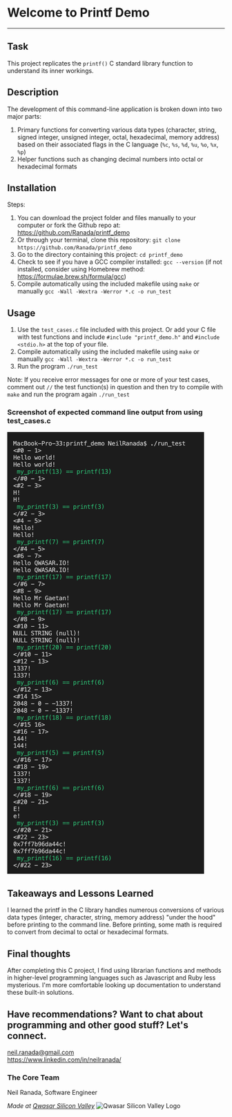 # Welcome to Printf Demo
***

## Task
This project replicates the `printf()` C standard library function to understand its inner workings.

## Description
The development of this command-line application is broken down into two major parts:
1. Primary functions for converting various data types (character, string, signed integer, unsigned integer, octal, hexadecimal, memory address) based on their associated flags in the C language (`%c`, `%s`, `%d`, `%u`, `%o`, `%x`, `%p`)
2. Helper functions such as changing decimal numbers into octal or hexadecimal formats

## Installation
Steps:
1. You can download the project folder and files manually to your computer or fork the Github repo at:
https://github.com/Ranada/printf_demo
2. Or through your terminal, clone this repository: `git clone https://github.com/Ranada/printf_demo`
3. Go to the directory containing this project: `cd printf_demo`
4. Check to see if you have a GCC compiler installed: `gcc --version` (if not installed, consider using Homebrew method: https://formulae.brew.sh/formula/gcc)
5. Compile automatically using the included makefile using `make` or manually `gcc -Wall -Wextra -Werror *.c -o run_test`

## Usage
1. Use the `test_cases.c` file included with this project. Or add your C file with test functions and include `#include "printf_demo.h"` and `#include <stdio.h>` at the top of your file.
2. Compile automatically using the included makefile using `make` or manually `gcc -Wall -Wextra -Werror *.c -o run_test`
3. Run the program `./run_test`

Note: If you receive error messages for one or more of your test cases, comment out `//` the test function(s) in question and then try to compile with `make` and run the program again `./run_test`

### Screenshot of expected command line output from using test_cases.c
<img src="./images/printf-demo-1.png" >

## Takeaways and Lessons Learned
I learned the printf in the C library handles numerous conversions of various data types (integer, character, string, memory address) "under the hood" before printing to the command line. Before printing, some math is required to convert from decimal to octal or hexadecimal formats.

## Final thoughts
After completing this C project, I find using librarian functions and methods in higher-level programming languages such as Javascript and Ruby less mysterious. I'm more comfortable looking up documentation to understand these built-in solutions.

## Have recommendations? Want to chat about programming and other good stuff? Let's connect.
neil.ranada@gmail.com </br>
https://www.linkedin.com/in/neilranada/

### The Core Team
Neil Ranada, Software Engineer

<span><i>Made at <a href='https://qwasar.io'>Qwasar Silicon Valley</a></i></span>
<span><img alt='Qwasar Silicon Valley Logo' src='https://storage.googleapis.com/qwasar-public/qwasar-logo_50x50.png' width='20px'></span>
